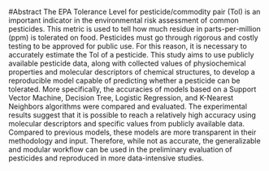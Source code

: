 #Abstract
The EPA Tolerance Level for pesticide/commodity pair (Tol) is an important indicator in the environmental risk assessment of common pesticides. 
This metric is used to tell how much residue in parts-per-million (ppm) is tolerated on food. Pesticides must go through rigorous and costly 
testing to be approved for public use. For this reason, it is necessary to accurately estimate the Tol of a pesticide. This study aims to use 
publicly available pesticide data, along with collected values of physiochemical properties and molecular descriptors of chemical structures, 
to develop a reproducible model capable of predicting whether a pesticide can be tolerated. More specifically, the accuracies of models based on 
a Support Vector Machine, Decision Tree, Logistic Regression, and K-Nearest Neighbors algorithms were compared and evaluated. The experimental 
results suggest that it is possible to reach a relatively high accuracy using molecular descriptors and specific values from publicly available 
data. Compared to previous models, these models are more transparent in their methodology and input. Therefore, while not as accurate, the 
generalizable and modular workflow can be used in the preliminary evaluation of pesticides and reproduced in more data-intensive studies.
